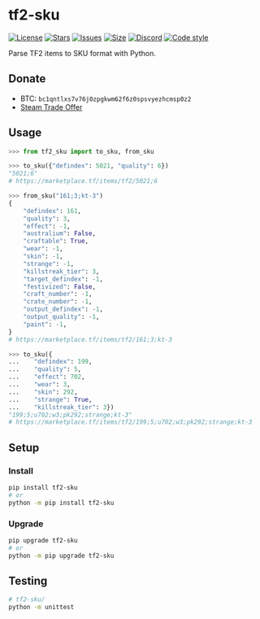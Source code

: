 # tf2-sku
[![License](https://img.shields.io/github/license/offish/tf2-sku.svg)](https://github.com/offish/tf2-sku/blob/master/LICENSE)
[![Stars](https://img.shields.io/github/stars/offish/tf2-sku.svg)](https://github.com/offish/tf2-sku/stargazers)
[![Issues](https://img.shields.io/github/issues/offish/tf2-sku.svg)](https://github.com/offish/tf2-sku/issues)
[![Size](https://img.shields.io/github/repo-size/offish/tf2-sku.svg)](https://github.com/offish/tf2-sku)
[![Discord](https://img.shields.io/discord/467040686982692865?color=7289da&label=Discord&logo=discord)](https://discord.gg/t8nHSvA)
[![Code style](https://img.shields.io/badge/code%20style-black-000000.svg)](https://github.com/psf/black)

Parse TF2 items to SKU format with Python.

## Donate
- BTC: `bc1qntlxs7v76j0zpgkwm62f6z0spsvyezhcmsp0z2`
- [Steam Trade Offer](https://steamcommunity.com/tradeoffer/new/?partner=293059984&token=0-l_idZR)

## Usage
```python
>>> from tf2_sku import to_sku, from_sku

>>> to_sku({"defindex": 5021, "quality": 6})
"5021;6"
# https://marketplace.tf/items/tf2/5021;6

>>> from_sku("161;3;kt-3")
{
    "defindex": 161,
    "quality": 3,
    "effect": -1,
    "australium": False,
    "craftable": True,
    "wear": -1,
    "skin": -1,
    "strange": -1,
    "killstreak_tier": 3,
    "target_defindex": -1,
    "festivized": False,
    "craft_number": -1,
    "crate_number": -1,
    "output_defindex": -1,
    "output_quality": -1,
    "paint": -1,
}
# https://marketplace.tf/items/tf2/161;3;kt-3

>>> to_sku({
...    "defindex": 199,
...    "quality": 5,
...    "effect": 702,
...    "wear": 3,
...    "skin": 292,
...    "strange": True,
...    "killstreak_tier": 3})
"199;5;u702;w3;pk292;strange;kt-3"
# https://marketplace.tf/items/tf2/199;5;u702;w3;pk292;strange;kt-3
```

## Setup
### Install
```bash
pip install tf2-sku
# or 
python -m pip install tf2-sku
```

### Upgrade
```bash
pip upgrade tf2-sku
# or 
python -m pip upgrade tf2-sku
```

## Testing
```bash
# tf2-sku/
python -m unittest
```
